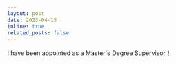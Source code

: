 ```yaml
---
layout: post
date: 2023-04-15
inline: true
related_posts: false
---
```


I have been appointed as a Master's Degree Supervisor！
